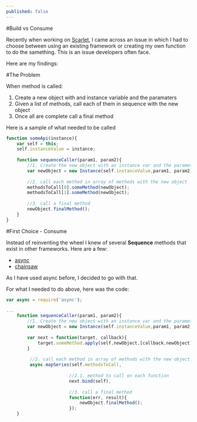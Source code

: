 ```yaml
---
published: false
---
```


#Build vs Consume

Recently when working on [Scarlet](http://www.scarletjs.com/), I came across an issue in which I had to choose between using an existing framework or creating my own function to do the samething.  This is an issue developers often face.  

Here are my findings:

#The Problem

When method is called:

1. Create a new object with and instance variable and the paramaters
2. Given a list of methods, call each of them in sequence with the new object
3. Once all are complete call a final method

Here is a sample of what needed to be called

```javascript
function someApi(instance){
	var self = this;
    self.instanceValue = instance;
    
	function sequenceCaller(param1, param2){
    	//1. Create the new object with an instance var and the parameters
    	var newObject = new Instance(self.instanceValue,param1, param2);
        
        //2. call each method in array of methods with the new object
	    methodsToCall[0].someMethod(newObject);
	    methodsToCall[1].someMethod(newObject);
        
        //3. call a final method 
	    newObject.finalMethod();
    }
}
```

#First Choice - Consume

Instead of reinventing the wheel I knew of several **Sequence** methods that exist in other frameworks.  Here are a few:
- [async](https://github.com/caolan/async)
- [chainsaw](https://github.com/substack/node-chainsaw)

As I have used async before, I decided to go with that.

For what I needed to do above, here was the code:

```javascript
var async = require('async');

...
	function sequenceCaller(param1, param2){
    	//1. Create the new object with an instance var and the parameters
    	var newObject = new Instance(self.instanceValue,param1, param2);
        
        var next = function(target, callback){
			target.someMethod.apply(self,newObject,[callback,newObject]);
        }
        
         //2. call each method in array of methods with the new object
		 async.mapSeries(self.methodsToCall,
         				
                        //2.1. method to call on each function
         				next.bind(self),
                        
				        //3. call a final method                         
                        function(err, result){
                    	    newObject.finalMethod();
						});
    }

```


